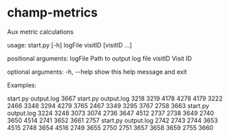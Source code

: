# champ-metrics
Aux metric calculations


usage: start.py [-h] logFile visitID [visitID ...]

positional arguments:
  logFile     Path to output log file
  visitID     Visit ID

optional arguments:
  -h, --help  show this help message and exit



Examples:

start.py output.log 3667
start.py output.log 3218 3219 4178 4278 4179 3222 2466 3348 3294 4279 3765 2467 3349 3295 3767 2758 3663
start.py output.log 3224 3248 3073 3074 2736 3647 4512 2737 2738 3649 2740 3650 4514 2741 3652 3661 2757
start.py output.log 2742 2743 2744 3653 4515 2748 3654 4516 2749 3655 2750 2751 3657 3658 3659 2755 3660

